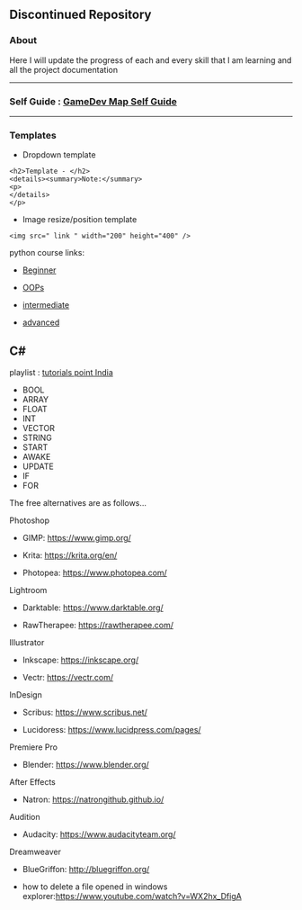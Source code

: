 ## Discontinued Repository
### About
Here I will update the progress of each and every skill that I am learning and all the project documentation  

---  
  
### Self Guide : [GameDev Map Self Guide](https://gamedevmap.com/)  

---  

### Templates  
  
  
- Dropdown template
```
<h2>Template - </h2>  
<details><summary>Note:</summary>  
<p>   
</details>
</p>
```


- Image resize/position template  
```
<img src=" link " width="200" height="400" />
```

python course links:  
- [Beginner](https://www.youtube.com/watch?v=YfO28Ihehbk&t=11855s)

- [OOPs](https://www.youtube.com/watch?v=Ej_02ICOIgs&list=WL&index=43)

- [intermediate](https://www.youtube.com/watch?v=HGOBQPFzWKo&t=19853s)

- [advanced](https://www.youtube.com/playlist?list=PL7yh-TELLS1FuqLSjl5bgiQIEH25VEmIc)


## C#

playlist : [tutorials point India](https://www.youtube.com/watch?v=MhdxhUgSpFw&list=PLWPirh4EWFpFYePpf3E3AI8LT4NInNoIM)
- BOOL
- ARRAY
- FLOAT
- INT
- VECTOR
- STRING
- START 
- AWAKE
- UPDATE
- IF
- FOR


The free alternatives are as follows...

Photoshop
- GIMP: https://www.gimp.org/

- Krita: https://krita.org/en/

- Photopea: https://www.photopea.com/


Lightroom
- Darktable: https://www.darktable.org/

- RawTherapee: https://rawtherapee.com/


Illustrator
- Inkscape: https://inkscape.org/

- Vectr: https://vectr.com/


InDesign
- Scribus: https://www.scribus.net/

- Lucidoress: https://www.lucidpress.com/pages/


Premiere Pro
- Blender: https://www.blender.org/


After Effects
- Natron: https://natrongithub.github.io/


Audition
- Audacity: https://www.audacityteam.org/


Dreamweaver
- BlueGriffon: http://bluegriffon.org/


- how to delete a file opened in windows explorer:https://www.youtube.com/watch?v=WX2hx_DfigA
